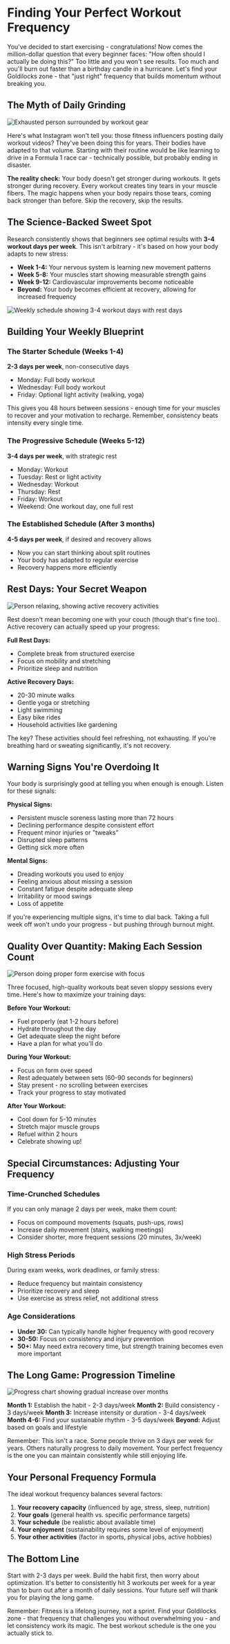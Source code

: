 # Finding Your Perfect Workout Frequency

You've decided to start exercising - congratulations! Now comes the million-dollar question that every beginner faces: "How often should I actually be doing this?" Too little and you won't see results. Too much and you'll burn out faster than a birthday candle in a hurricane. Let's find your Goldilocks zone - that "just right" frequency that builds momentum without breaking you.

## The Myth of Daily Grinding

![Exhausted person surrounded by workout gear](/images/knowledge-base/8ba7b812-9dad-11d1-80b4-00c04fd430c8/daily-grind-myth.png)

Here's what Instagram won't tell you: those fitness influencers posting daily workout videos? They've been doing this for years. Their bodies have adapted to that volume. Starting with their routine would be like learning to drive in a Formula 1 race car - technically possible, but probably ending in disaster.

**The reality check:** Your body doesn't get stronger during workouts. It gets stronger during recovery. Every workout creates tiny tears in your muscle fibers. The magic happens when your body repairs those tears, coming back stronger than before. Skip the recovery, skip the results.

## The Science-Backed Sweet Spot

Research consistently shows that beginners see optimal results with **3-4 workout days per week**. This isn't arbitrary - it's based on how your body adapts to new stress:

- **Week 1-4:** Your nervous system is learning new movement patterns
- **Week 5-8:** Your muscles start showing measurable strength gains
- **Week 9-12:** Cardiovascular improvements become noticeable
- **Beyond:** Your body becomes efficient at recovery, allowing for increased frequency

![Weekly schedule showing 3-4 workout days with rest days](/images/knowledge-base/8ba7b812-9dad-11d1-80b4-00c04fd430c8/weekly-schedule.png)

## Building Your Weekly Blueprint

### The Starter Schedule (Weeks 1-4)
**2-3 days per week**, non-consecutive days
- Monday: Full body workout
- Wednesday: Full body workout
- Friday: Optional light activity (walking, yoga)

This gives you 48 hours between sessions - enough time for your muscles to recover and your motivation to recharge. Remember, consistency beats intensity every single time.

### The Progressive Schedule (Weeks 5-12)
**3-4 days per week**, with strategic rest
- Monday: Workout
- Tuesday: Rest or light activity
- Wednesday: Workout
- Thursday: Rest
- Friday: Workout
- Weekend: One workout day, one full rest

### The Established Schedule (After 3 months)
**4-5 days per week**, if desired and recovery allows
- Now you can start thinking about split routines
- Your body has adapted to regular exercise
- Recovery happens more efficiently

## Rest Days: Your Secret Weapon

![Person relaxing, showing active recovery activities](/images/knowledge-base/8ba7b812-9dad-11d1-80b4-00c04fd430c8/rest-day-activities.png)

Rest doesn't mean becoming one with your couch (though that's fine too). Active recovery can actually speed up your progress:

**Full Rest Days:**
- Complete break from structured exercise
- Focus on mobility and stretching
- Prioritize sleep and nutrition

**Active Recovery Days:**
- 20-30 minute walks
- Gentle yoga or stretching
- Light swimming
- Easy bike rides
- Household activities like gardening

The key? These activities should feel refreshing, not exhausting. If you're breathing hard or sweating significantly, it's not recovery.

## Warning Signs You're Overdoing It

Your body is surprisingly good at telling you when enough is enough. Listen for these signals:

**Physical Signs:**
- Persistent muscle soreness lasting more than 72 hours
- Declining performance despite consistent effort
- Frequent minor injuries or "tweaks"
- Disrupted sleep patterns
- Getting sick more often

**Mental Signs:**
- Dreading workouts you used to enjoy
- Feeling anxious about missing a session
- Constant fatigue despite adequate sleep
- Irritability or mood swings
- Loss of appetite

If you're experiencing multiple signs, it's time to dial back. Taking a full week off won't undo your progress - but pushing through burnout might.

## Quality Over Quantity: Making Each Session Count

![Person doing proper form exercise with focus](/images/knowledge-base/8ba7b812-9dad-11d1-80b4-00c04fd430c8/quality-focus.png)

Three focused, high-quality workouts beat seven sloppy sessions every time. Here's how to maximize your training days:

**Before Your Workout:**
- Fuel properly (eat 1-2 hours before)
- Hydrate throughout the day
- Get adequate sleep the night before
- Have a plan for what you'll do

**During Your Workout:**
- Focus on form over speed
- Rest adequately between sets (60-90 seconds for beginners)
- Stay present - no scrolling between exercises
- Track your progress to stay motivated

**After Your Workout:**
- Cool down for 5-10 minutes
- Stretch major muscle groups
- Refuel within 2 hours
- Celebrate showing up!

## Special Circumstances: Adjusting Your Frequency

### Time-Crunched Schedules
If you can only manage 2 days per week, make them count:
- Focus on compound movements (squats, push-ups, rows)
- Increase daily movement (stairs, walking meetings)
- Consider shorter, more frequent sessions (20 minutes, 3x/week)

### High Stress Periods
During exam weeks, work deadlines, or family stress:
- Reduce frequency but maintain consistency
- Prioritize recovery and sleep
- Use exercise as stress relief, not additional stress

### Age Considerations
- **Under 30:** Can typically handle higher frequency with good recovery
- **30-50:** Focus on consistency and injury prevention
- **50+:** May need extra recovery time, but strength training becomes even more important

## The Long Game: Progression Timeline

![Progress chart showing gradual increase over months](/images/knowledge-base/8ba7b812-9dad-11d1-80b4-00c04fd430c8/progression-timeline.png)

**Month 1:** Establish the habit - 2-3 days/week
**Month 2:** Build consistency - 3 days/week
**Month 3:** Increase intensity or duration - 3-4 days/week
**Month 4-6:** Find your sustainable rhythm - 3-5 days/week
**Beyond:** Adjust based on goals and lifestyle

Remember: This isn't a race. Some people thrive on 3 days per week for years. Others naturally progress to daily movement. Your perfect frequency is the one you can maintain consistently while still enjoying life.

## Your Personal Frequency Formula

The ideal workout frequency balances several factors:

1. **Your recovery capacity** (influenced by age, stress, sleep, nutrition)
2. **Your goals** (general health vs. specific performance targets)
3. **Your schedule** (be realistic about available time)
4. **Your enjoyment** (sustainability requires some level of enjoyment)
5. **Your other activities** (factor in sports, physical jobs, active hobbies)

## The Bottom Line

Start with 2-3 days per week. Build the habit first, then worry about optimization. It's better to consistently hit 3 workouts per week for a year than to burn out after a month of daily sessions. Your future self will thank you for playing the long game.

Remember: Fitness is a lifelong journey, not a sprint. Find your Goldilocks zone - that frequency that challenges you without overwhelming you - and let consistency work its magic. The best workout schedule is the one you actually stick to.